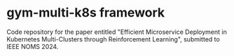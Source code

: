 # gym-multi-k8s framework

Code repository for the paper entitled "Efficient Microservice Deployment in Kubernetes
Multi-Clusters through Reinforcement Learning", submitted to IEEE NOMS 2024.